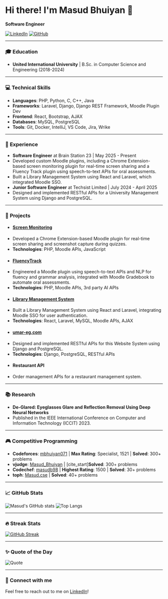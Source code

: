 # Hi there! I'm Masud Bhuiyan 👋
**Software Engineer**

[![LinkedIn](https://img.shields.io/badge/-Masud_Bhuiyan-blue?style=flat&logo=Linkedin&logoColor=white&link=https://www.linkedin.com/in/masud-bhuiyan-982624154)](https://www.linkedin.com/in/masud-bhuiyan-982624154)
[![GitHub](https://img.shields.io/badge/-Masudcse27-black?style=flat&logo=github&logoColor=white&link=https://github.com/Masudcse27)](https://github.com/Masudcse27)

---

### 🎓 **Education**
- **United International University** | B.Sc. in Computer Science and Engineering (2018-2024)

---

### 💻 **Technical Skills**
- **Languages**: PHP, Python, C, C++, Java
- **Frameworks**: Laravel, Django, Django REST Framework, Moodle Plugin Dev
- **Frontend**: React, Bootstrap, AJAX
- **Databases**: MySQL, PostgreSQL
- **Tools**: Git, Docker, IntelliJ, VS Code, Jira, Wrike

---

### 💼 **Experience**
- **Software Engineer** at Brain Station 23 | May 2025 - Present
- Developed custom Moodle plugins, including a Chrome Extension-based screen monitoring plugin for real-time screen sharing and a Fluency Track plugin using speech-to-text APIs for oral assessments.
- Built a Library Management System using React and Laravel, which integrated Moodle SSO.
- **Junior Software Engineer** at Techsist Limited | July 2024 - April 2025
- Designed and implemented RESTful APIs for a University Management System using Django and PostgreSQL.

---

### 🚀 **Projects**
- #### [Screen Monitoring](https://github.com/Masudcse27/quizaccess_screenmonitoring)
- Developed a Chrome Extension-based Moodle plugin for real-time screen sharing and screenshot capture during quizzes.
- **Technologies**: PHP, Moodle APIs, JavaScript
- #### [FluencyTrack](https://github.com/Masudcse27/fluencytrack)
- Engineered a Moodle plugin using speech-to-text APIs and NLP for fluency and grammar analysis, integrated with Moodle Gradebook to automate oral assessments. 
- **Technologies**: PHP, Moodle APIs, 3rd party AI APIs
- #### [Library Management System](https://github.com/Masudcse27/bs_library_management_system)
- Built a Library Management System using React and Laravel, integrating Moodle SSO for user authentication.
- **Technologies**: React, Laravel, MySQL, Moodle APIs, AJAX
- #### [umar-eg.com](https://umar-eg.com/)
- Designed and implemented RESTful APIs for this Website System using Django and PostgreSQL.
- **Technologies**: Django, PostgreSQL, RESTful APIs
- #### **Restaurant API**
- Order management APIs for a restaurant management system.

---

### 📚 **Research**
- **De-Glared: Eyeglasses Glare and Reflection Removal Using Deep Neural Networks**
- Published in the IEEE International Conference on Computer and Information Technology (ICCIT) 2023.

---

### 🎮 **Competitive Programming**
- **Codeforces**: [mbhuiyan071](https://codeforces.com/profile/mbhuiyan071) | **Max Rating**: Specialist, 1521 | **Solved**: 300+ problems
- **vjudge**: [Masud_Bhuiyan](https://vjudge.net/user/Masud_Bhuiyan) | [cite_start]**Solved**: 300+ problems
- **Codechef**: [masudb98](https://www.codechef.com/users/masudb98) | **Highest Rating**: 1500 | **Solved**: 30+ problems
- **toph**: [Masud.cse](https://toph.co/u/Masud.cse) | **Solved**: 40+ problems

---

### 📈 **GitHub Stats**
![Masud's GitHub stats](https://github-readme-stats.vercel.app/api?username=Masudcse27&show_icons=true&theme=radical)
![Top Langs](https://github-readme-stats.vercel.app/api/top-langs/?username=Masudcse27&layout=compact&theme=radical)

---

### 🔥 **Streak Stats**
[![GitHub Streak](https://streak-stats.demolab.com/?user=Masudcse27&theme=radical)](https://git.io/streak-stats)

---

### ✨ **Quote of the Day**
![Quote](https://quotes-github-readme.vercel.app/api?type=horizontal&theme=radical)

---

### 🌟 **Connect with me**
Feel free to reach out to me on [LinkedIn](https://www.linkedin.com/in/masud-bhuiyan-982624154/)!
